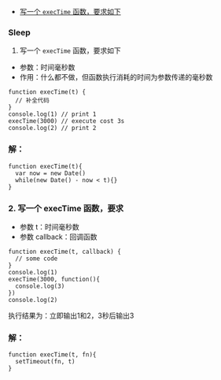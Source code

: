 - [写一个 `execTime` 函数，要求如下](#sleep)


### Sleep
1. 写一个 `execTime` 函数，要求如下
+ 参数：时间毫秒数
+ 作用：什么都不做，但函数执行消耗的时间为参数传递的毫秒数
```
function execTime(t) {
  // 补全代码
}
console.log(1) // print 1
execTime(3000) // execute cost 3s
console.log(2) // print 2
```
### 解：
```
function execTime(t){
  var now = new Date()
  while(new Date() - now < t){}
}
```  
### 2. 写一个 execTime 函数，要求
+ 参数 t：时间毫秒数
+ 参数 callback：回调函数
```
function execTime(t, callback) {
  // some code
}
console.log(1)
execTime(3000, function(){
  console.log(3)
})
console.log(2)
```
执行结果为：立即输出1和2，3秒后输出3 
### 解：
```
function execTime(t, fn){
  setTimeout(fn, t)
}
```
